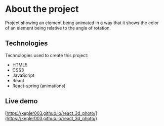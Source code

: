 # About the project

Project showing an element being animated in a way that it shows the color of an element being relative to the angle of rotation.

## Technologies

Technologies used to create this project:
- HTML5
- CSS3
- JavaScript
- React
- React-spring (animations)

## Live demo
[https://kepler003.github.io/react_3d_photo/](https://kepler003.github.io/react_3d_photo/)
